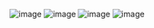 ![image](https://user-images.githubusercontent.com/29729545/154323509-5fada95e-6873-4eb3-8a6d-76f10cbf597b.png)
![image](https://user-images.githubusercontent.com/29729545/154324541-b667c90b-9c40-499b-9f6a-2168b1afef85.png)
![image](https://user-images.githubusercontent.com/29729545/154622068-a6f7d2a9-0ffb-4b37-b69a-55d1de93b231.png)
![image](https://user-images.githubusercontent.com/29729545/154786325-cbaaefd6-f118-494a-add9-b1e23ecafdd8.png)
